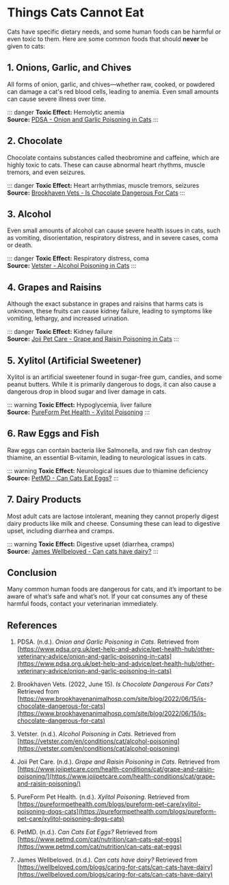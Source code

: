 # Things Cats Cannot Eat

Cats have specific dietary needs, and some human foods can be harmful or even toxic to them. Here are some common foods that should **never** be given to cats:

## 1. Onions, Garlic, and Chives

All forms of onion, garlic, and chives—whether raw, cooked, or powdered can damage a cat's red blood cells, leading to anemia. Even small amounts can cause severe illness over time.

::: danger
**Toxic Effect:** Hemolytic anemia  
**Source:** [PDSA - Onion and Garlic Poisoning in Cats](https://www.pdsa.org.uk/pet-help-and-advice/pet-health-hub/other-veterinary-advice/onion-and-garlic-poisoning-in-cats)
:::

## 2. Chocolate

Chocolate contains substances called theobromine and caffeine, which are highly toxic to cats. These can cause abnormal heart rhythms, muscle tremors, and even seizures.

::: danger
**Toxic Effect:** Heart arrhythmias, muscle tremors, seizures  
**Source:** [Brookhaven Vets - Is Chocolate Dangerous For Cats](https://www.brookhavenanimalhosp.com/site/blog/2022/06/15/is-chocolate-dangerous-for-cats)
:::

## 3. Alcohol

Even small amounts of alcohol can cause severe health issues in cats, such as vomiting, disorientation, respiratory distress, and in severe cases, coma or death.

::: danger
**Toxic Effect:** Respiratory distress, coma  
**Source:** [Vetster - Alcohol Poisoning in Cats](https://vetster.com/en/conditions/cat/alcohol-poisoning)
:::

## 4. Grapes and Raisins

Although the exact substance in grapes and raisins that harms cats is unknown, these fruits can cause kidney failure, leading to symptoms like vomiting, lethargy, and increased urination.

::: danger
**Toxic Effect:** Kidney failure  
**Source:** [Joii Pet Care - Grape and Raisin Poisoning in Cats](https://www.joiipetcare.com/health-conditions/cat/grape-and-raisin-poisoning/)
:::

## 5. Xylitol (Artificial Sweetener)

Xylitol is an artificial sweetener found in sugar-free gum, candies, and some peanut butters. While it is primarily dangerous to dogs, it can also cause a dangerous drop in blood sugar and liver damage in cats.

::: warning
**Toxic Effect:** Hypoglycemia, liver failure  
**Source:** [PureForm Pet Health - Xylitol Poisoning](https://pureformpethealth.com/blogs/pureform-pet-care/xylitol-poisoning-dogs-cats)
:::

## 6. Raw Eggs and Fish

Raw eggs can contain bacteria like Salmonella, and raw fish can destroy thiamine, an essential B-vitamin, leading to neurological issues in cats.

::: warning
**Toxic Effect:** Neurological issues due to thiamine deficiency  
**Source:** [PetMD - Can Cats Eat Eggs?](https://www.petmd.com/cat/nutrition/can-cats-eat-eggs)
:::

## 7. Dairy Products

Most adult cats are lactose intolerant, meaning they cannot properly digest dairy products like milk and cheese. Consuming these can lead to digestive upset, including diarrhea and cramps.

::: warning
**Toxic Effect:** Digestive upset (diarrhea, cramps)  
**Source:** [James Wellbeloved - Can cats have dairy?](https://wellbeloved.com/blogs/caring-for-cats/can-cats-have-dairy)
:::

## Conclusion

Many common human foods are dangerous for cats, and it’s important to be aware of what’s safe and what’s not. If your cat consumes any of these harmful foods, contact your veterinarian immediately.

## References

1. PDSA. (n.d.). *Onion and Garlic Poisoning in Cats*. Retrieved from [https://www.pdsa.org.uk/pet-help-and-advice/pet-health-hub/other-veterinary-advice/onion-and-garlic-poisoning-in-cats](https://www.pdsa.org.uk/pet-help-and-advice/pet-health-hub/other-veterinary-advice/onion-and-garlic-poisoning-in-cats)

2. Brookhaven Vets. (2022, June 15). *Is Chocolate Dangerous For Cats?* Retrieved from [https://www.brookhavenanimalhosp.com/site/blog/2022/06/15/is-chocolate-dangerous-for-cats](https://www.brookhavenanimalhosp.com/site/blog/2022/06/15/is-chocolate-dangerous-for-cats)

3. Vetster. (n.d.). *Alcohol Poisoning in Cats*. Retrieved from [https://vetster.com/en/conditions/cat/alcohol-poisoning](https://vetster.com/en/conditions/cat/alcohol-poisoning)

4. Joii Pet Care. (n.d.). *Grape and Raisin Poisoning in Cats*. Retrieved from [https://www.joiipetcare.com/health-conditions/cat/grape-and-raisin-poisoning/](https://www.joiipetcare.com/health-conditions/cat/grape-and-raisin-poisoning/)

5. PureForm Pet Health. (n.d.). *Xylitol Poisoning*. Retrieved from [https://pureformpethealth.com/blogs/pureform-pet-care/xylitol-poisoning-dogs-cats](https://pureformpethealth.com/blogs/pureform-pet-care/xylitol-poisoning-dogs-cats)

6. PetMD. (n.d.). *Can Cats Eat Eggs?* Retrieved from [https://www.petmd.com/cat/nutrition/can-cats-eat-eggs](https://www.petmd.com/cat/nutrition/can-cats-eat-eggs)

7. James Wellbeloved. (n.d.). *Can cats have dairy?* Retrieved from [https://wellbeloved.com/blogs/caring-for-cats/can-cats-have-dairy](https://wellbeloved.com/blogs/caring-for-cats/can-cats-have-dairy)

